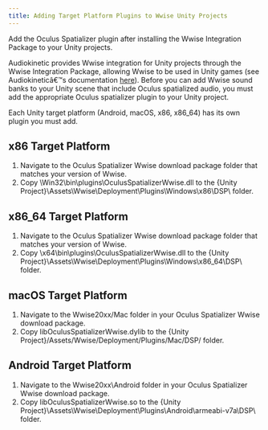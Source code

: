 ```yaml
---
title: Adding Target Platform Plugins to Wwise Unity Projects
---
```

Add the Oculus Spatializer plugin after installing the Wwise Integration Package to your Unity projects. 

Audiokinetic provides Wwise integration for Unity projects through the Wwise Integration Package, allowing Wwise to be used in Unity games (see Audiokineticâ€™s documentation [here](https://www.audiokinetic.com/library/edge/?source=Unity&id=pg__installation.html)). Before you can add Wwise sound banks to your Unity scene that include Oculus spatialized audio, you must add the appropriate Oculus spatializer plugin to your Unity project.

Each Unity target platform (Android, macOS, x86, x86\_64) has its own plugin you must add.

## x86 Target Platform

1. Navigate to the Oculus Spatializer Wwise download package folder that matches your version of Wwise.
2. Copy \Win32\bin\plugins\OculusSpatializerWwise.dll to the {Unity Project}\Assets\Wwise\Deployment\Plugins\Windows\x86\DSP\ folder.
## x86\_64 Target Platform

1. Navigate to the Oculus Spatializer Wwise download package folder that matches your version of Wwise.
2. Copy \x64\bin\plugins\OculusSpatializerWwise.dll to the {Unity Project}\Assets\Wwise\Deployment\Plugins\Windows\x86\_64\DSP\ folder.
## macOS Target Platform

1. Navigate to the Wwise20xx/Mac folder in your Oculus Spatializer Wwise download package.
2. Copy libOculusSpatializerWwise.dylib to the {Unity Project}/Assets/Wwise/Deployment/Plugins/Mac/DSP/ folder.
## Android Target Platform

1. Navigate to the Wwise20xx\Android folder in your Oculus Spatializer Wwise download package.
2. Copy libOculusSpatializerWwise.so to the {Unity Project}\Assets\Wwise\Deployment\Plugins\Android\armeabi-v7a\DSP\ folder.
